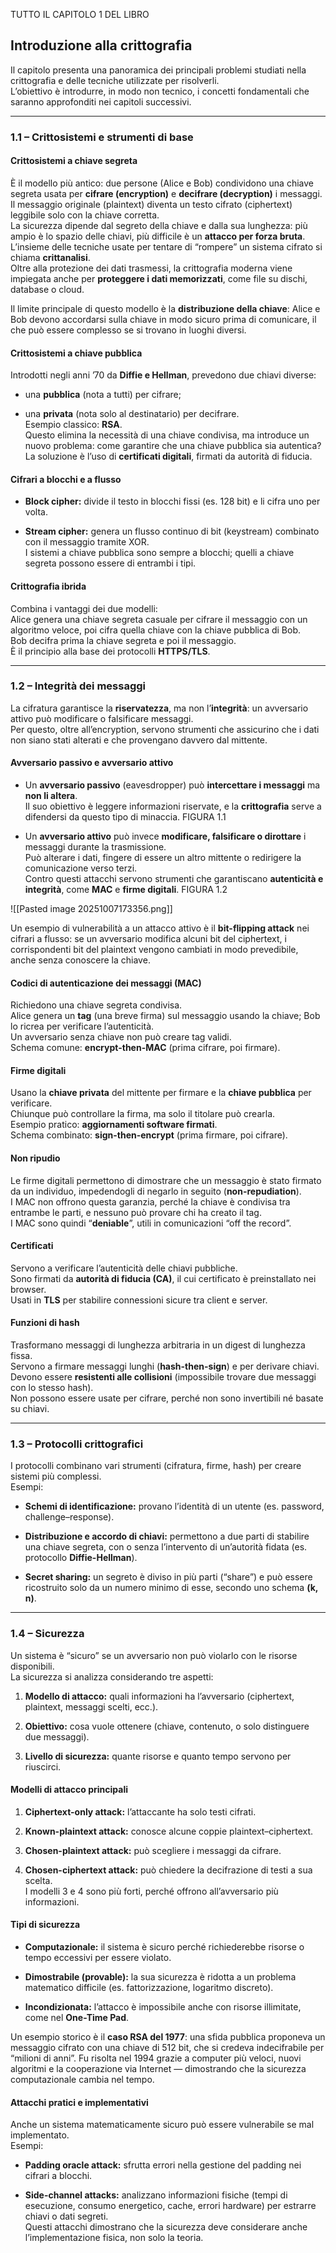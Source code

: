 TUTTO IL CAPITOLO 1 DEL LIBRO
## **Introduzione alla crittografia**

Il capitolo presenta una panoramica dei principali problemi studiati nella crittografia e delle tecniche utilizzate per risolverli.  
L’obiettivo è introdurre, in modo non tecnico, i concetti fondamentali che saranno approfonditi nei capitoli successivi.

---

### **1.1 – Crittosistemi e strumenti di base**

#### **Crittosistemi a chiave segreta**

È il modello più antico: due persone (Alice e Bob) condividono una chiave segreta usata per **cifrare (encryption)** e **decifrare (decryption)** i messaggi.  
Il messaggio originale (plaintext) diventa un testo cifrato (ciphertext) leggibile solo con la chiave corretta.  
La sicurezza dipende dal segreto della chiave e dalla sua lunghezza: più ampio è lo spazio delle chiavi, più difficile è un **attacco per forza bruta**.  
L’insieme delle tecniche usate per tentare di “rompere” un sistema cifrato si chiama **crittanalisi**.  
Oltre alla protezione dei dati trasmessi, la crittografia moderna viene impiegata anche per **proteggere i dati memorizzati**, come file su dischi, database o cloud.

Il limite principale di questo modello è la **distribuzione della chiave**: Alice e Bob devono accordarsi sulla chiave in modo sicuro prima di comunicare, il che può essere complesso se si trovano in luoghi diversi.

#### **Crittosistemi a chiave pubblica**

Introdotti negli anni ’70 da **Diffie e Hellman**, prevedono due chiavi diverse:

- una **pubblica** (nota a tutti) per cifrare;
    
- una **privata** (nota solo al destinatario) per decifrare.  
    Esempio classico: **RSA**.  
    Questo elimina la necessità di una chiave condivisa, ma introduce un nuovo problema: come garantire che una chiave pubblica sia autentica?  
    La soluzione è l’uso di **certificati digitali**, firmati da autorità di fiducia.
    

#### **Cifrari a blocchi e a flusso**

- **Block cipher:** divide il testo in blocchi fissi (es. 128 bit) e li cifra uno per volta.
    
- **Stream cipher:** genera un flusso continuo di bit (keystream) combinato con il messaggio tramite XOR.  
    I sistemi a chiave pubblica sono sempre a blocchi; quelli a chiave segreta possono essere di entrambi i tipi.
    

#### **Crittografia ibrida**

Combina i vantaggi dei due modelli:  
Alice genera una chiave segreta casuale per cifrare il messaggio con un algoritmo veloce, poi cifra quella chiave con la chiave pubblica di Bob.  
Bob decifra prima la chiave segreta e poi il messaggio.  
È il principio alla base dei protocolli **HTTPS/TLS**.

---

### **1.2 – Integrità dei messaggi**

La cifratura garantisce la **riservatezza**, ma non l’**integrità**: un avversario attivo può modificare o falsificare messaggi.  
Per questo, oltre all’encryption, servono strumenti che assicurino che i dati non siano stati alterati e che provengano davvero dal mittente.

#### **Avversario passivo e avversario attivo**

- Un **avversario passivo** (eavesdropper) può **intercettare i messaggi** ma **non li altera**.  
    Il suo obiettivo è leggere informazioni riservate, e la **crittografia** serve a difendersi da questo tipo di minaccia. FIGURA 1.1
    
- Un **avversario attivo** può invece **modificare, falsificare o dirottare** i messaggi durante la trasmissione.  
    Può alterare i dati, fingere di essere un altro mittente o redirigere la comunicazione verso terzi.  
    Contro questi attacchi servono strumenti che garantiscano **autenticità e integrità**, come **MAC** e **firme digitali**. FIGURA 1.2

![[Pasted image 20251007173356.png]]

Un esempio di vulnerabilità a un attacco attivo è il **bit-flipping attack** nei cifrari a flusso: se un avversario modifica alcuni bit del ciphertext, i corrispondenti bit del plaintext vengono cambiati in modo prevedibile, anche senza conoscere la chiave.

#### **Codici di autenticazione dei messaggi (MAC)**

Richiedono una chiave segreta condivisa.  
Alice genera un **tag** (una breve firma) sul messaggio usando la chiave; Bob lo ricrea per verificare l’autenticità.  
Un avversario senza chiave non può creare tag validi.  
Schema comune: **encrypt-then-MAC** (prima cifrare, poi firmare).

#### **Firme digitali**

Usano la **chiave privata** del mittente per firmare e la **chiave pubblica** per verificare.  
Chiunque può controllare la firma, ma solo il titolare può crearla.  
Esempio pratico: **aggiornamenti software firmati**.  
Schema combinato: **sign-then-encrypt** (prima firmare, poi cifrare).

#### **Non ripudio**

Le firme digitali permettono di dimostrare che un messaggio è stato firmato da un individuo, impedendogli di negarlo in seguito (**non-repudiation**).  
I MAC non offrono questa garanzia, perché la chiave è condivisa tra entrambe le parti, e nessuno può provare chi ha creato il tag.  
I MAC sono quindi “**deniable**”, utili in comunicazioni “off the record”.

#### **Certificati**

Servono a verificare l’autenticità delle chiavi pubbliche.  
Sono firmati da **autorità di fiducia (CA)**, il cui certificato è preinstallato nei browser.  
Usati in **TLS** per stabilire connessioni sicure tra client e server.

#### **Funzioni di hash**

Trasformano messaggi di lunghezza arbitraria in un digest di lunghezza fissa.  
Servono a firmare messaggi lunghi (**hash-then-sign**) e per derivare chiavi.  
Devono essere **resistenti alle collisioni** (impossibile trovare due messaggi con lo stesso hash).  
Non possono essere usate per cifrare, perché non sono invertibili né basate su chiavi.

---

### **1.3 – Protocolli crittografici**

I protocolli combinano vari strumenti (cifratura, firme, hash) per creare sistemi più complessi.  
Esempi:

- **Schemi di identificazione:** provano l’identità di un utente (es. password, challenge–response).
    
- **Distribuzione e accordo di chiavi:** permettono a due parti di stabilire una chiave segreta, con o senza l’intervento di un’autorità fidata (es. protocollo **Diffie-Hellman**).
    
- **Secret sharing:** un segreto è diviso in più parti (“share”) e può essere ricostruito solo da un numero minimo di esse, secondo uno schema **(k, n)**.
    

---

### **1.4 – Sicurezza**

Un sistema è “sicuro” se un avversario non può violarlo con le risorse disponibili.  
La sicurezza si analizza considerando tre aspetti:

1. **Modello di attacco:** quali informazioni ha l’avversario (ciphertext, plaintext, messaggi scelti, ecc.).
    
2. **Obiettivo:** cosa vuole ottenere (chiave, contenuto, o solo distinguere due messaggi).
    
3. **Livello di sicurezza:** quante risorse e quanto tempo servono per riuscirci.
    

#### **Modelli di attacco principali**

1. **Ciphertext-only attack:** l’attaccante ha solo testi cifrati.
    
2. **Known-plaintext attack:** conosce alcune coppie plaintext–ciphertext.
    
3. **Chosen-plaintext attack:** può scegliere i messaggi da cifrare.
    
4. **Chosen-ciphertext attack:** può chiedere la decifrazione di testi a sua scelta.  
    I modelli 3 e 4 sono più forti, perché offrono all’avversario più informazioni.
    

#### **Tipi di sicurezza**

- **Computazionale:** il sistema è sicuro perché richiederebbe risorse o tempo eccessivi per essere violato.
    
- **Dimostrabile (provable):** la sua sicurezza è ridotta a un problema matematico difficile (es. fattorizzazione, logaritmo discreto).
    
- **Incondizionata:** l’attacco è impossibile anche con risorse illimitate, come nel **One-Time Pad**.
    

Un esempio storico è il **caso RSA del 1977**: una sfida pubblica proponeva un messaggio cifrato con una chiave di 512 bit, che si credeva indecifrabile per “milioni di anni”. Fu risolta nel 1994 grazie a computer più veloci, nuovi algoritmi e la cooperazione via Internet — dimostrando che la sicurezza computazionale cambia nel tempo.

#### **Attacchi pratici e implementativi**

Anche un sistema matematicamente sicuro può essere vulnerabile se mal implementato.  
Esempi:

- **Padding oracle attack:** sfrutta errori nella gestione del padding nei cifrari a blocchi.
    
- **Side-channel attacks:** analizzano informazioni fisiche (tempi di esecuzione, consumo energetico, cache, errori hardware) per estrarre chiavi o dati segreti.  
    Questi attacchi dimostrano che la sicurezza deve considerare anche l’implementazione fisica, non solo la teoria.
